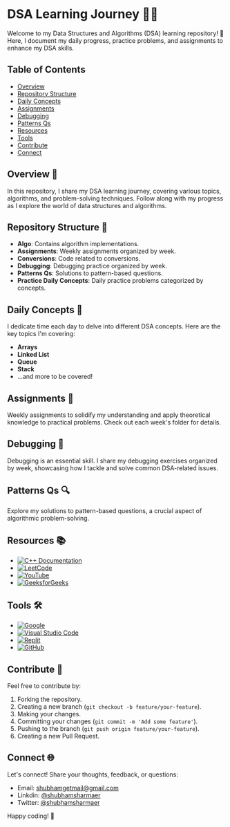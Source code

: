 # DSA Learning Journey 👨‍💻

Welcome to my Data Structures and Algorithms (DSA) learning repository! 🚀 Here, I document my daily progress, practice problems, and assignments to enhance my DSA skills.

## Table of Contents

- [Overview](#overview)
- [Repository Structure](#repository-structure-)
- [Daily Concepts](#daily-concepts-)
- [Assignments](#assignments-)
- [Debugging](#debugging-)
- [Patterns Qs](#patterns-qs-)
- [Resources](#resources-)
- [Tools](#tools-)
- [Contribute](#contribute-)
- [Connect](#connect-)

## Overview 🌟

In this repository, I share my DSA learning journey, covering various topics, algorithms, and problem-solving techniques. Follow along with my progress as I explore the world of data structures and algorithms.

## Repository Structure 📂

- **Algo**: Contains algorithm implementations.
- **Assignments**: Weekly assignments organized by week.
- **Conversions**: Code related to conversions.
- **Debugging**: Debugging practice organized by week.
- **Patterns Qs**: Solutions to pattern-based questions.
- **Practice Daily Concepts**: Daily practice problems categorized by concepts.

## Daily Concepts 📆

I dedicate time each day to delve into different DSA concepts. Here are the key topics I'm covering:

- **Arrays**
- **Linked List**
- **Queue**
- **Stack**
- ...and more to be covered!

## Assignments 📝

Weekly assignments to solidify my understanding and apply theoretical knowledge to practical problems. Check out each week's folder for details.

## Debugging 🐞

Debugging is an essential skill. I share my debugging exercises organized by week, showcasing how I tackle and solve common DSA-related issues.

## Patterns Qs 🔍

Explore my solutions to pattern-based questions, a crucial aspect of algorithmic problem-solving.

## Resources 📚

- [![C++ Documentation](https://img.shields.io/badge/C++-Documentation-blue)](https://en.cppreference.com/)
- [![LeetCode](https://img.shields.io/badge/LeetCode-Problem%20Solving-brightgreen)](https://leetcode.com/)
- [![YouTube](https://img.shields.io/badge/YouTube-Learning-red)](https://www.youtube.com/)
- [![GeeksforGeeks](https://img.shields.io/badge/GeeksforGeeks-Concept%20Clarity-orange)](https://www.geeksforgeeks.org/)

## Tools 🛠️

- [![Google](https://img.shields.io/badge/Google-Search-informational)](https://www.google.com/)
- [![Visual Studio Code](https://img.shields.io/badge/VS%20Code-IDE-blue)](https://code.visualstudio.com/)
- [![Replit](https://img.shields.io/badge/Replit-Online%20IDE-lightgrey)](https://replit.com/)
- [![GitHub](https://img.shields.io/badge/GitHub-Version%20Control-brightgreen)](https://github.com/)

## Contribute 🤝

Feel free to contribute by:

1. Forking the repository.
2. Creating a new branch (`git checkout -b feature/your-feature`).
3. Making your changes.
4. Committing your changes (`git commit -m 'Add some feature'`).
5. Pushing to the branch (`git push origin feature/your-feature`).
6. Creating a new Pull Request.

## Connect 🌐

Let's connect! Share your thoughts, feedback, or questions:

- Email: shubhamgetmail@gmail.com
- Linkdin: [@shubhamsharmaer](https://www.linkedin.com/in/shubhamsharmaer/)
- Twitter: [@shubhamsharmaer](https://twitter.com/shubhamsharmaer)

Happy coding! 🚀

